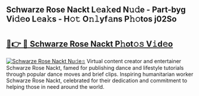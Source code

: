 ## Schwarze Rose Nackt L𝚎a𝚔ed N𝚞𝚍e - Part-byg Vi𝚍𝚎o L𝚎a𝚔s - H𝚘𝚝 O𝚗𝚕yf𝚊ns P𝚑𝚘tos j02So

# <h2><a href="http://kf0xf4.oniu.top/?m=Schwarze+Rose+Nackt">🔗👉 🔴 Schwarze Rose Nackt P𝚑ot𝚘𝚜 V𝚒d𝚎o</a></h2>

[![Schwarze Rose Nackt Nu𝚍e𝚜](https://i.imgur.com/0qMVB7G.gif)](http://kf0xf4.oniu.top/?m=Schwarze+Rose+Nackt)
Virtual content creator and entertainer Schwarze Rose Nackt, famed for publishing dance and lifestyle tutorials through popular dance moves and brief clips. Inspiring humanitarian worker Schwarze Rose Nackt, celebrated for their dedication and commitment to helping those in need around the world.  
